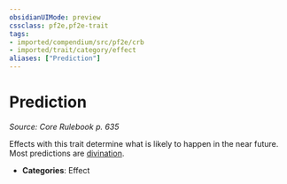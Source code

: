 ```yaml
---
obsidianUIMode: preview
cssclass: pf2e,pf2e-trait
tags:
- imported/compendium/src/pf2e/crb
- imported/trait/category/effect
aliases: ["Prediction"]
---
```

# Prediction  
*Source: Core Rulebook p. 635*  

Effects with this trait determine what is likely to happen in the near future. Most predictions are [divination](divination.md).

- **Categories**: Effect